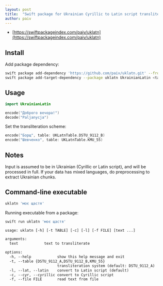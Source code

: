 ```yaml
---
layout: post
title:  "Swift package for Ukrainian Cyrillic to Latin script transliteration"
author: paiv
---
```


- [https://swiftpackageindex.com/paiv/uklatn](https://swiftpackageindex.com/paiv/uklatn)


Install
--

Add package dependency:
```sh
swift package add-dependency 'https://github.com/paiv/uklatn.git' --from '1.0.0'
swift package add-target-dependency --package uklatn UkrainianLatin <target-name>
```

Usage
--

```swift
import UkrainianLatin

encode("Доброго вечора!")
decode("Paljanycja")
```

Set the transliteration scheme:
```swift
encode("Борщ", table: UKLatnTable.DSTU_9112_B)
encode("Шевченко", table: UKLatnTable.KMU_55)
```


Notes
--
Input is assumed to be in Ukrainian (Cyrillic or Latin script), and will be processed in full.
If your data has mixed languages, do preprocessing to extract Ukrainian chunks.


Command-line executable
--

```sh
uklatn 'моє щастя'
```

Running executable from a package:
```sh
swift run uklatn 'моє щастя'
```

```txt
usage: uklatn [-h] [-t TABLE] [-c] [-l] [-f FILE] [text ...]

arguments:
  text            text to transliterate

options:
  -h, --help            show this help message and exit
  -t, --table {DSTU_9112_A,DSTU_9112_B,KMU_55}
                        transliteration system (default: DSTU_9112_A)
  -l, --lat, --latin    convert to Latin script (default)
  -c, --cyr, --cyrillic convert to Cyrillic script
  -f, --file FILE       read text from file
```
